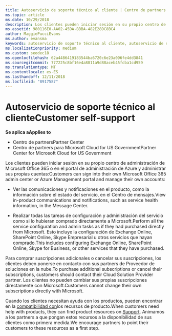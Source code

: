 ```yaml
---
title: Autoservicio de soporte técnico al cliente | Centro de partners
ms.topic: article
ms.date: 10/29/2018
description: Los clientes pueden iniciar sesión en su propio centro de administración de Microsoft Office 365 o portal de administración de Azure y administrar sus propias cuentas. Para comprar suscripciones adicionales o cancelar sus suscripciones, los clientes deben ponerse en contacto con sus partners de Proveedor de soluciones en la nube.
ms.assetid: 980116E0-AA02-45DA-BBBA-482E28DC8BC4
author: MaggiePucciEvans
ms.author: evansma
keywords: autoservicio de soporte técnico al cliente, autoservicio de soporte técnico,
ms.localizationpriority: medium
ms.custom: seodec18
ms.openlocfilehash: 62a4486419183544ba6720c6e23a096fe4dd3841
ms.sourcegitcommit: 777225c8bf16e4a8811a9d88aceb45fcba1cd959
ms.translationtype: MT
ms.contentlocale: es-ES
ms.lasthandoff: 12/11/2018
ms.locfileid: "8917587"
---
```

# <a name="customer-self-support"></a><span data-ttu-id="e8502-105">Autoservicio de soporte técnico al cliente</span><span class="sxs-lookup"><span data-stu-id="e8502-105">Customer self-support</span></span>

**<span data-ttu-id="e8502-106">Se aplica a</span><span class="sxs-lookup"><span data-stu-id="e8502-106">Applies to</span></span>**

-  <span data-ttu-id="e8502-107">Centro de partners</span><span class="sxs-lookup"><span data-stu-id="e8502-107">Partner Center</span></span>
-  <span data-ttu-id="e8502-108">Centro de partners para Microsoft Cloud for US Government</span><span class="sxs-lookup"><span data-stu-id="e8502-108">Partner Center for Microsoft Cloud for US Government</span></span>


<span data-ttu-id="e8502-109">Los clientes pueden iniciar sesión en su propio centro de administración de Microsoft Office 365 o en el portal de administración de Azure y administrar sus propias cuentas:</span><span class="sxs-lookup"><span data-stu-id="e8502-109">Customers can sign into their own Microsoft Office 365 admin center or Azure Management portal and manage their own accounts:</span></span>

-   <span data-ttu-id="e8502-110">Ver las comunicaciones y notificaciones en el producto, como la información sobre el estado del servicio, en el Centro de mensajes.</span><span class="sxs-lookup"><span data-stu-id="e8502-110">View in-product communications and notifications, such as service health information, in the Message Center.</span></span>

-   <span data-ttu-id="e8502-111">Realizar todas las tareas de configuración y administración del servicio como si lo hubieran comprado directamente a Microsoft.</span><span class="sxs-lookup"><span data-stu-id="e8502-111">Perform all the service configuration and admin tasks as if they had purchased directly from Microsoft.</span></span> <span data-ttu-id="e8502-112">Esto incluye la configuración de Exchange Online, SharePoint Online, Skype Empresarial u otros servicios que hayan comprado.</span><span class="sxs-lookup"><span data-stu-id="e8502-112">This includes configuring Exchange Online, SharePoint Online, Skype for Business, or other services that they have purchased.</span></span>

<span data-ttu-id="e8502-113">Para comprar suscripciones adicionales o cancelar sus suscripciones, los clientes deben ponerse en contacto con sus partners de Proveedor de soluciones en la nube.</span><span class="sxs-lookup"><span data-stu-id="e8502-113">To purchase additional subscriptions or cancel their subscriptions, customers should contact their Cloud Solution Provider partner.</span></span> <span data-ttu-id="e8502-114">Los clientes no pueden cambiar sus propias suscripciones directamente con Microsoft.</span><span class="sxs-lookup"><span data-stu-id="e8502-114">Customers cannot change their own subscriptions directly with Microsoft.</span></span>

<span data-ttu-id="e8502-115">Cuando los clientes necesitan ayuda con los productos, pueden encontrar en la [compatibilidad con](https://partnercenter.microsoft.com/partner/support)los recursos de producto.</span><span class="sxs-lookup"><span data-stu-id="e8502-115">When customers need help with products, they can find product resources on [Support](https://partnercenter.microsoft.com/partner/support).</span></span> <span data-ttu-id="e8502-116">Animamos a los partners a que pongan estos recursos a la disponibilidad de sus clientes como primera medida.</span><span class="sxs-lookup"><span data-stu-id="e8502-116">We encourage partners to point their customers to these resources as a first step.</span></span>

 

 



